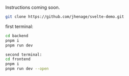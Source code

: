 Instructions coming soon.

```sh
git clone https://github.com/jhenage/svelte-demo.git
```

first terminal:
```sh
cd backend
pnpm i
pnpm run dev
```

```sh
second terminal:
cd frontend
pnpm i
pnpm run dev --open
```
